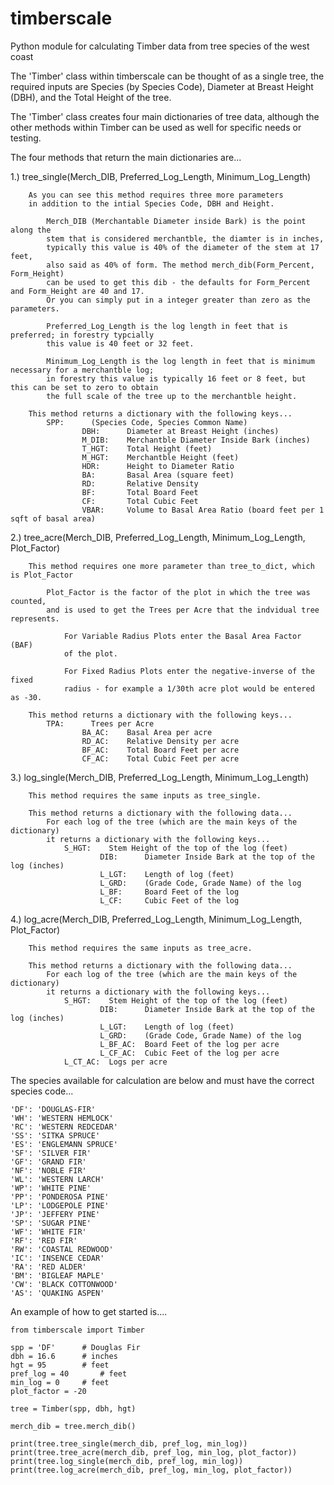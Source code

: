 # timberscale
Python module for calculating Timber data from tree species of the west coast


The 'Timber' class within timberscale can be thought of as a single tree,
the required inputs are Species (by Species Code), Diameter at Breast Height (DBH), and
the Total Height of the tree.


The 'Timber' class creates four main dictionaries of tree data, 
although the other methods within Timber can be used as well
for specific needs or testing.



The four methods that return the main dictionaries are...


1.)	tree_single(Merch_DIB, Preferred_Log_Length, Minimum_Log_Length)
	
		As you can see this method requires three more parameters
		in addition to the intial Species Code, DBH and Height.

			Merch_DIB (Merchantable Diameter inside Bark) is the point along the
			stem that is considered merchantble, the diamter is in inches, 
			typically this value is 40% of the diameter of the stem at 17 feet, 
			also said as 40% of form. The method merch_dib(Form_Percent, Form_Height)
			can be used to get this dib - the defaults for Form_Percent and Form_Height are 40 and 17.
			Or you can simply put in a integer greater than zero as the parameters.

			Preferred_Log_Length is the log length in feet that is preferred; in forestry typcially
			this value is 40 feet or 32 feet.

			Minimum_Log_Length is the log length in feet that is minimum necessary for a merchantble log;
			in forestry this value is typically 16 feet or 8 feet, but this can be set to zero to obtain
			the full scale of the tree up to the merchantble height.
	
		This method returns a dictionary with the following keys...
			SPP:      (Species Code, Species Common Name)
                	DBH:      Diameter at Breast Height (inches)
                	M_DIB:    Merchantble Diameter Inside Bark (inches)
                	T_HGT:    Total Height (feet)
                	M_HGT:    Merchantble Height (feet)
                	HDR:      Height to Diameter Ratio
                	BA:       Basal Area (square feet)
                	RD:       Relative Density
                	BF:       Total Board Feet
                	CF:       Total Cubic Feet
                	VBAR:     Volume to Basal Area Ratio (board feet per 1 sqft of basal area)




2.)	tree_acre(Merch_DIB, Preferred_Log_Length, Minimum_Log_Length, Plot_Factor)
		
		This method requires one more parameter than tree_to_dict, which is Plot_Factor
			
			Plot_Factor is the factor of the plot in which the tree was counted, 
			and is used to get the Trees per Acre that the indvidual tree represents.

				For Variable Radius Plots enter the Basal Area Factor (BAF) 
				of the plot.

				For Fixed Radius Plots enter the negative-inverse of the fixed
				radius - for example a 1/30th acre plot would be entered as -30.
		
		This method returns a dictionary with the following keys...
			TPA:      Trees per Acre
                	BA_AC:    Basal Area per acre
                	RD_AC:    Relative Density per acre
                	BF_AC:    Total Board Feet per acre
                	CF_AC:    Total Cubic Feet per acre




3.)	log_single(Merch_DIB, Preferred_Log_Length, Minimum_Log_Length)
		
		This method requires the same inputs as tree_single.

		This method returns a dictionary with the following data...
			For each log of the tree (which are the main keys of the dictionary) 
			it returns a dictionary with the following keys...
				S_HGT:    Stem Height of the top of the log (feet)
                		DIB:      Diameter Inside Bark at the top of the log (inches)
                		L_LGT:    Length of log (feet)
                		L_GRD:    (Grade Code, Grade Name) of the log
                		L_BF:     Board Feet of the log
                		L_CF:     Cubic Feet of the log




4.)	log_acre(Merch_DIB, Preferred_Log_Length, Minimum_Log_Length, Plot_Factor)
		
		This method requires the same inputs as tree_acre.

		This method returns a dictionary with the following data...
			For each log of the tree (which are the main keys of the dictionary) 
			it returns a dictionary with the following keys...
				S_HGT:    Stem Height of the top of the log (feet)
                		DIB:      Diameter Inside Bark at the top of the log (inches)
                		L_LGT:    Length of log (feet)
                		L_GRD:    (Grade Code, Grade Name) of the log
                		L_BF_AC:  Board Feet of the log per acre
                		L_CF_AC:  Cubic Feet of the log per acre
				L_CT_AC:  Logs per acre



The species available for calculation are below and must have the correct species code...

	'DF': 'DOUGLAS-FIR'
	'WH': 'WESTERN HEMLOCK'
	'RC': 'WESTERN REDCEDAR'
	'SS': 'SITKA SPRUCE'
	'ES': 'ENGLEMANN SPRUCE'
	'SF': 'SILVER FIR'
	'GF': 'GRAND FIR'
	'NF': 'NOBLE FIR'
	'WL': 'WESTERN LARCH'
	'WP': 'WHITE PINE'
	'PP': 'PONDEROSA PINE'
	'LP': 'LODGEPOLE PINE'
	'JP': 'JEFFERY PINE'
	'SP': 'SUGAR PINE'
	'WF': 'WHITE FIR'
	'RF': 'RED FIR'
	'RW': 'COASTAL REDWOOD'
	'IC': 'INSENCE CEDAR'
	'RA': 'RED ALDER'
	'BM': 'BIGLEAF MAPLE'
	'CW': 'BLACK COTTONWOOD'
	'AS': 'QUAKING ASPEN'


An example of how to get started is....

	from timberscale import Timber

	spp = 'DF'		# Douglas Fir
	dbh = 16.6		# inches
	hgt = 95		# feet
	pref_log = 40		# feet
	min_log = 0		# feet
	plot_factor = -20

	tree = Timber(spp, dbh, hgt)

	merch_dib = tree.merch_dib()

	print(tree.tree_single(merch_dib, pref_log, min_log))
	print(tree.tree_acre(merch_dib, pref_log, min_log, plot_factor))
	print(tree.log_single(merch_dib, pref_log, min_log))
	print(tree.log_acre(merch_dib, pref_log, min_log, plot_factor))

		


